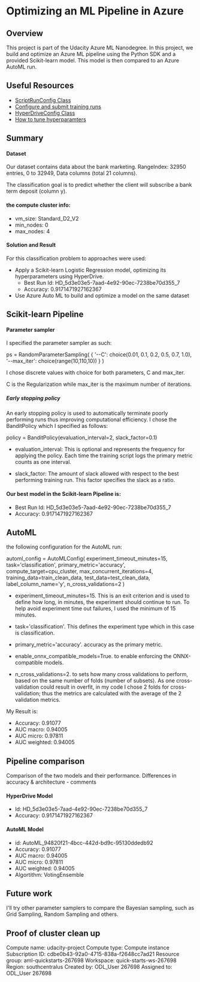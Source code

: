 # Optimizing an ML Pipeline in Azure

## Overview
This project is part of the Udacity Azure ML Nanodegree.
In this project, we build and optimize an Azure ML pipeline using the Python SDK and a provided Scikit-learn model.
This model is then compared to an Azure AutoML run.

## Useful Resources
- [ScriptRunConfig Class](https://docs.microsoft.com/en-us/python/api/azureml-core/azureml.core.scriptrunconfig?view=azure-ml-py)
- [Configure and submit training runs](https://docs.microsoft.com/en-us/azure/machine-learning/how-to-set-up-training-targets)
- [HyperDriveConfig Class](https://docs.microsoft.com/en-us/python/api/azureml-train-core/azureml.train.hyperdrive.hyperdriveconfig?view=azure-ml-py)
- [How to tune hyperparamters](https://docs.microsoft.com/en-us/azure/machine-learning/how-to-tune-hyperparameters)


## Summary
#### Dataset
Our dataset contains data about the bank marketing. 
RangeIndex: 32950 entries, 0 to 32949, Data columns (total 21 columns).

The classification goal is to predict whether the client will subscribe a bank term deposit (column y).

#### the compute cluster info:

- vm_size: Standard_D2_V2
- min_nodes: 0
- max_nodes: 4

#### Solution and Result

For this classification problem to approaches were used:

- Apply a Scikit-learn Logistic Regression model, optimizing its hyperparameters using HyperDrive. 
    + Best Run Id:  HD_5d3e03e5-7aad-4e92-90ec-7238be70d355_7
    + Accuracy: 0.9171471927162367
- Use Azure Auto ML to build and optimize a model on the same dataset

## Scikit-learn Pipeline
#### Parameter sampler

I specified the parameter sampler as such:

ps = RandomParameterSampling(
    {
    '--C': choice(0.01, 0.1, 0.2, 0.5, 0.7, 1.0),
    '--max_iter': choice(range(10,110,10))
    }
)

I chose discrete values with choice for both parameters, C and max_iter.

C is the Regularization while max_iter is the maximum number of iterations.

##### Early stopping policy

An early stopping policy is used to automatically terminate poorly performing runs thus improving computational efficiency. I chose the BanditPolicy which I specified as follows:

policy = BanditPolicy(evaluation_interval=2, 
                      slack_factor=0.1)

- evaluation_interval: This is optional and represents the frequency for applying the policy. Each time the training script logs the primary metric counts as one interval.

- slack_factor: The amount of slack allowed with respect to the best performing training run. This factor specifies the slack as a ratio.

#### Our best model in the Scikit-learn Pipeline is:
- Best Run Id: HD_5d3e03e5-7aad-4e92-90ec-7238be70d355_7
- Accuracy: 0.9171471927162367

## AutoML

the following configuration for the AutoML run:

automl_config = AutoMLConfig(
    experiment_timeout_minutes=15,
    task='classification',
    primary_metric='accuracy',
    compute_target=cpu_cluster,
    max_concurrent_iterations=4,
    training_data=train_clean_data,
    test_data=test_clean_data,
    label_column_name='y',
    n_cross_validations=2
)

- experiment_timeout_minutes=15. This is an exit criterion and is used to define how long, in minutes, the experiment should continue to run. To help avoid experiment time out failures, I used the minimum of 15 minutes.

- task='classification'. This defines the experiment type which in this case is classification.

- primary_metric='accuracy'. accuracy as the primary metric.

- enable_onnx_compatible_models=True. to enable enforcing the ONNX-compatible models.

- n_cross_validations=2. to sets how many cross validations to perform, based on the same number of folds (number of subsets). As one cross-validation could result in overfit, in my code I chose 2 folds for cross-validation; thus the metrics are calculated with the average of the 2 validation metrics.

My Result is:
- Accuracy: 0.91077
- AUC macro: 0.94005
- AUC micro: 0.97811
- AUC weighted: 0.94005

## Pipeline comparison
Comparison of the two models and their performance. Differences in accuracy & architecture - comments

#### HyperDrive Model	
- Id: HD_5d3e03e5-7aad-4e92-90ec-7238be70d355_7
- Accuracy: 0.9171471927162367

#### AutoML Model	
- id:	AutoML_94820f21-4bcc-442d-bd9c-95130ddedb92	
- Accuracy: 0.91077
- AUC macro: 0.94005
- AUC micro: 0.97811
- AUC weighted: 0.94005
- Algortithm: VotingEnsemble

## Future work
I'll try other parameter samplers to compare the Bayesian sampling, such as Grid Sampling, Random Sampling and others.

## Proof of cluster clean up

Compute name: udacity-project
Compute type: Compute instance
Subscription ID: cdbe0b43-92a0-4715-838a-f2648cc7ad21
Resource group: aml-quickstarts-267698
Workspace: quick-starts-ws-267698
Region: southcentralus
Created by: ODL_User 267698
Assigned to: ODL_User 267698
